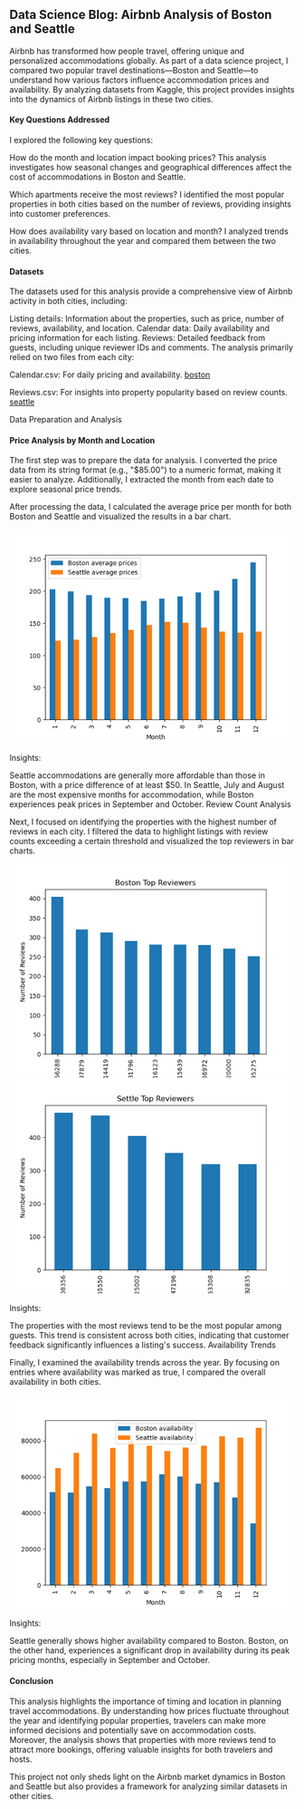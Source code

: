 <!DOCTYPE html>
<html>
<h2>Data Science Blog: Airbnb Analysis of Boston and Seattle</h2>

Airbnb has transformed how people travel, offering unique and personalized accommodations globally. As part of a data science project, I compared two popular travel destinations—Boston and Seattle—to understand how various factors influence accommodation prices and availability. By analyzing datasets from Kaggle, this project provides insights into the dynamics of Airbnb listings in these two cities.

<h4>Key Questions Addressed</h4>

I explored the following key questions:

How do the month and location impact booking prices?
This analysis investigates how seasonal changes and geographical differences affect the cost of accommodations in Boston and Seattle.

Which apartments receive the most reviews?
I identified the most popular properties in both cities based on the number of reviews, providing insights into customer preferences.

How does availability vary based on location and month?
I analyzed trends in availability throughout the year and compared them between the two cities.

<h4>Datasets</h4>

The datasets used for this analysis provide a comprehensive view of Airbnb activity in both cities, including:

Listing details: Information about the properties, such as price, number of reviews, availability, and location.
Calendar data: Daily availability and pricing information for each listing.
Reviews: Detailed feedback from guests, including unique reviewer IDs and comments.
The analysis primarily relied on two files from each city:

Calendar.csv: For daily pricing and availability.
<a href="https://www.kaggle.com/airbnb/boston" download> boston </a>

Reviews.csv: For insights into property popularity based on review counts.
<a href="https://www.kaggle.com/airbnb/seattle" download> seattle </a>

Data Preparation and Analysis

<h4>Price Analysis by Month and Location</h4>

The first step was to prepare the data for analysis. I converted the price data from its string format (e.g., "$85.00") to a numeric format, making it easier to analyze. Additionally, I extracted the month from each date to explore seasonal price trends.

After processing the data, I calculated the average price per month for both Boston and Seattle and visualized the results in a bar chart.

<img src="images/fig1.png" alt="Price Comparision" />

Insights:

Seattle accommodations are generally more affordable than those in Boston, with a price difference of at least $50.
In Seattle, July and August are the most expensive months for accommodation, while Boston experiences peak prices in September and October.
Review Count Analysis

Next, I focused on identifying the properties with the highest number of reviews in each city. I filtered the data to highlight listings with review counts exceeding a certain threshold and visualized the top reviewers in bar charts.

<img src="images/fig2.png" alt="Boston Top Reviewers" />

<img src="images/fig3.png" alt="Settle Top Reviewers" />

Insights:

The properties with the most reviews tend to be the most popular among guests. This trend is consistent across both cities, indicating that customer feedback significantly influences a listing's success.
Availability Trends

Finally, I examined the availability trends across the year. By focusing on entries where availability was marked as true, I compared the overall availability in both cities.

<img src="images/fig4.png" alt="Availability Comparision" />

Insights:

Seattle generally shows higher availability compared to Boston. Boston, on the other hand, experiences a significant drop in availability during its peak pricing months, especially in September and October.
<h4>Conclusion</h4>

This analysis highlights the importance of timing and location in planning travel accommodations. By understanding how prices fluctuate throughout the year and identifying popular properties, travelers can make more informed decisions and potentially save on accommodation costs. Moreover, the analysis shows that properties with more reviews tend to attract more bookings, offering valuable insights for both travelers and hosts.

This project not only sheds light on the Airbnb market dynamics in Boston and Seattle but also provides a framework for analyzing similar datasets in other cities.
</html>
